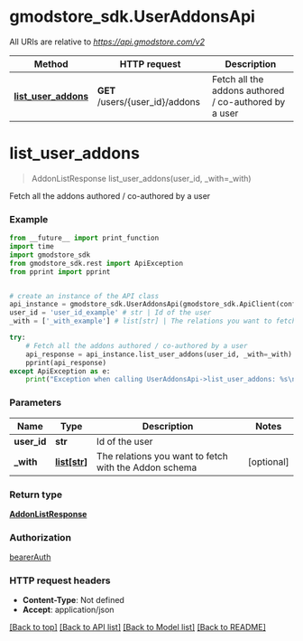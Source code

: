 # gmodstore_sdk.UserAddonsApi

All URIs are relative to *https://api.gmodstore.com/v2*

Method | HTTP request | Description
------------- | ------------- | -------------
[**list_user_addons**](UserAddonsApi.md#list_user_addons) | **GET** /users/{user_id}/addons | Fetch all the addons authored / co-authored by a user

# **list_user_addons**
> AddonListResponse list_user_addons(user_id, _with=_with)

Fetch all the addons authored / co-authored by a user

### Example
```python
from __future__ import print_function
import time
import gmodstore_sdk
from gmodstore_sdk.rest import ApiException
from pprint import pprint


# create an instance of the API class
api_instance = gmodstore_sdk.UserAddonsApi(gmodstore_sdk.ApiClient(configuration))
user_id = 'user_id_example' # str | Id of the user
_with = ['_with_example'] # list[str] | The relations you want to fetch with the Addon schema (optional)

try:
    # Fetch all the addons authored / co-authored by a user
    api_response = api_instance.list_user_addons(user_id, _with=_with)
    pprint(api_response)
except ApiException as e:
    print("Exception when calling UserAddonsApi->list_user_addons: %s\n" % e)
```

### Parameters

Name | Type | Description  | Notes
------------- | ------------- | ------------- | -------------
 **user_id** | **str**| Id of the user | 
 **_with** | [**list[str]**](str.md)| The relations you want to fetch with the Addon schema | [optional] 

### Return type

[**AddonListResponse**](AddonListResponse.md)

### Authorization

[bearerAuth](../README.md#bearerAuth)

### HTTP request headers

 - **Content-Type**: Not defined
 - **Accept**: application/json

[[Back to top]](#) [[Back to API list]](../README.md#documentation-for-api-endpoints) [[Back to Model list]](../README.md#documentation-for-models) [[Back to README]](../README.md)

